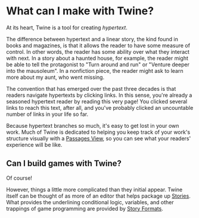 # What can I make with Twine?

At its heart, Twine is a tool for creating *hypertext*.

The difference between hypertext and a linear story, the kind found in books and magazines, is that it allows the reader to have some measure of control. In other words, the reader has some ability over what they interact with next. In a story about a haunted house, for example, the reader might be able to tell the protagonist to "Turn around and run" or "Venture deeper into the mausoleum". In a nonfiction piece, the reader might ask to learn more about my aunt, who went missing.

The convention that has emerged over the past three decades is that readers navigate hypertexts by clicking links. In this sense, you're already a seasoned hypertext reader by reading this very page! You clicked several links to reach this text, after all, and you've probably clicked an uncountable number of links in your life so far.

Because hypertext branches so much, it's easy to get lost in your own work. Much of Twine is dedicated to helping you keep track of your work's structure visually with a [Passages View](../introduction/twine2_passages_view.md), so you can see what your readers' experience will be like.

## Can I build games with Twine? 

Of course! 

However, things a little more complicated than they initial appear. Twine itself can be thought of as more of an editor that helps package up [Stories](../terms/terms_stories.md). What provides the underlining conditional logic, variables, and other trappings of game programming are provided by [Story Formats](../terms/terms_storyformats.md).

